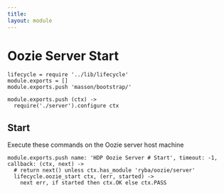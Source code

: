 ```yaml
---
title: 
layout: module
---
```


# Oozie Server Start

    lifecycle = require '../lib/lifecycle'
    module.exports = []
    module.exports.push 'masson/bootstrap/'

    module.exports.push (ctx) ->
      require('./server').configure ctx

## Start

Execute these commands on the Oozie server host machine

    module.exports.push name: 'HDP Oozie Server # Start', timeout: -1, callback: (ctx, next) ->
      # return next() unless ctx.has_module 'ryba/oozie/server'
      lifecycle.oozie_start ctx, (err, started) ->
        next err, if started then ctx.OK else ctx.PASS

